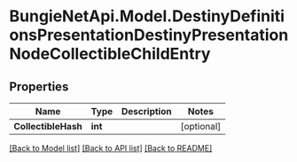 
# BungieNetApi.Model.DestinyDefinitionsPresentationDestinyPresentationNodeCollectibleChildEntry

## Properties

Name | Type | Description | Notes
------------ | ------------- | ------------- | -------------
**CollectibleHash** | **int** |  | [optional] 

[[Back to Model list]](../README.md#documentation-for-models)
[[Back to API list]](../README.md#documentation-for-api-endpoints)
[[Back to README]](../README.md)

